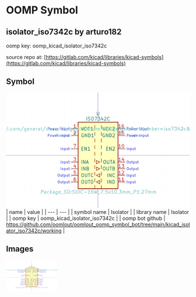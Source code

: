 # OOMP Symbol  
## isolator_iso7342c  by arturo182  
  
oomp key: oomp_kicad_isolator_iso7342c  
  
source repo at: [https://gitlab.com/kicad/libraries/kicad-symbols](https://gitlab.com/kicad/libraries/kicad-symbols)  
## Symbol  
  
[![working.png](working_600.png)](working.png)  
| name | value | 
| --- | --- | 
| symbol name | Isolator | 
| library name | Isolator | 
| oomp key | oomp_kicad_isolator_iso7342c | 
| oomp bot github | https://github.com/oomlout/oomlout_oomp_symbol_bot/tree/main/kicad_isolator_iso7342c/working | 
## Images  
  
[![working.png](working_140.png)](working.png)  
